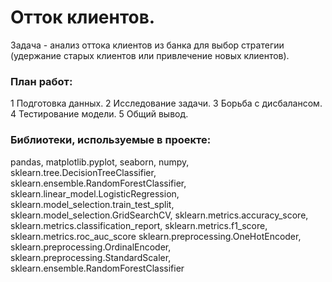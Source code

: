 # Отток клиентов.

Задача - анализ оттока клиентов из банка для выбор стратегии (удержание старых клиентов или привлечение новых клиентов).

### План работ:
1 Подготовка данных.
2 Исследование задачи.
3 Борьба с дисбалансом.
4 Тестирование модели.
5 Общий вывод.

### Библиотеки, используемые в проекте:

pandas,
matplotlib.pyplot,
seaborn,
numpy,
sklearn.tree.DecisionTreeClassifier,
sklearn.ensemble.RandomForestClassifier,
sklearn.linear_model.LogisticRegression,
sklearn.model_selection.train_test_split,
sklearn.model_selection.GridSearchCV,
sklearn.metrics.accuracy_score,
sklearn.metrics.classification_report,
sklearn.metrics.f1_score,
sklearn.metrics.roc_auc_score
sklearn.preprocessing.OneHotEncoder, 
sklearn.preprocessing.OrdinalEncoder,
sklearn.preprocessing.StandardScaler,
sklearn.ensemble.RandomForestClassifier
